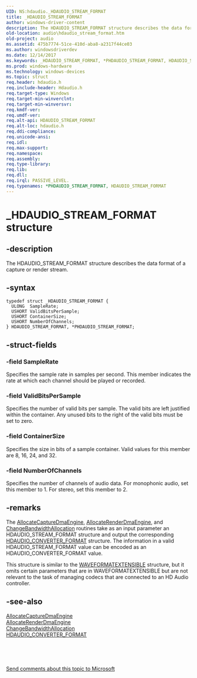 ```yaml
---
UID: NS:hdaudio._HDAUDIO_STREAM_FORMAT
title: _HDAUDIO_STREAM_FORMAT
author: windows-driver-content
description: The HDAUDIO_STREAM_FORMAT structure describes the data format of a capture or render stream.
old-location: audio\hdaudio_stream_format.htm
old-project: audio
ms.assetid: 475b7774-51ce-410d-aba8-a2317f44ce03
ms.author: windowsdriverdev
ms.date: 12/14/2017
ms.keywords: _HDAUDIO_STREAM_FORMAT, *PHDAUDIO_STREAM_FORMAT, HDAUDIO_STREAM_FORMAT
ms.prod: windows-hardware
ms.technology: windows-devices
ms.topic: struct
req.header: hdaudio.h
req.include-header: Hdaudio.h
req.target-type: Windows
req.target-min-winverclnt: 
req.target-min-winversvr: 
req.kmdf-ver: 
req.umdf-ver: 
req.alt-api: HDAUDIO_STREAM_FORMAT
req.alt-loc: hdaudio.h
req.ddi-compliance: 
req.unicode-ansi: 
req.idl: 
req.max-support: 
req.namespace: 
req.assembly: 
req.type-library: 
req.lib: 
req.dll: 
req.irql: PASSIVE_LEVEL.
req.typenames: *PHDAUDIO_STREAM_FORMAT, HDAUDIO_STREAM_FORMAT
---
```


# _HDAUDIO_STREAM_FORMAT structure



## -description
The HDAUDIO_STREAM_FORMAT structure describes the data format of a capture or render stream.



## -syntax

````
typedef struct _HDAUDIO_STREAM_FORMAT {
  ULONG  SampleRate;
  USHORT ValidBitsPerSample;
  USHORT ContainerSize;
  USHORT NumberOfChannels;
} HDAUDIO_STREAM_FORMAT, *PHDAUDIO_STREAM_FORMAT;
````


## -struct-fields

### -field SampleRate

Specifies the sample rate in samples per second. This member indicates the rate at which each channel should be played or recorded.


### -field ValidBitsPerSample

Specifies the number of valid bits per sample. The valid bits are left justified within the container. Any unused bits to the right of the valid bits must be set to zero.


### -field ContainerSize

Specifies the size in bits of a sample container. Valid values for this member are 8, 16, 24, and 32.


### -field NumberOfChannels

Specifies the number of channels of audio data. For monophonic audio, set this member to 1. For stereo, set this member to 2.


## -remarks
The <a href="..\hdaudio\nc-hdaudio-pallocate_capture_dma_engine.md">AllocateCaptureDmaEngine</a>, <a href="..\hdaudio\nc-hdaudio-pallocate_render_dma_engine.md">AllocateRenderDmaEngine</a>, and <a href="..\hdaudio\nc-hdaudio-pchange_bandwidth_allocation.md">ChangeBandwidthAllocation</a> routines take as an input parameter an HDAUDIO_STREAM_FORMAT structure and output the corresponding <a href="..\hdaudio\ns-hdaudio-_hdaudio_converter_format.md">HDAUDIO_CONVERTER_FORMAT</a> structure. The information in a valid HDAUDIO_STREAM_FORMAT value can be encoded as an HDAUDIO_CONVERTER_FORMAT value.

This structure is similar to the <a href="..\ksmedia\ns-ksmedia-waveformatextensible.md">WAVEFORMATEXTENSIBLE</a> structure, but it omits certain parameters that are in WAVEFORMATEXTENSIBLE but are not relevant to the task of managing codecs that are connected to an HD Audio controller.


## -see-also
<dl>
<dt>
<a href="..\hdaudio\nc-hdaudio-pallocate_capture_dma_engine.md">AllocateCaptureDmaEngine</a>
</dt>
<dt>
<a href="..\hdaudio\nc-hdaudio-pallocate_render_dma_engine.md">AllocateRenderDmaEngine</a>
</dt>
<dt>
<a href="..\hdaudio\nc-hdaudio-pchange_bandwidth_allocation.md">ChangeBandwidthAllocation</a>
</dt>
<dt>
<a href="..\hdaudio\ns-hdaudio-_hdaudio_converter_format.md">HDAUDIO_CONVERTER_FORMAT</a>
</dt>
</dl>
 

 

<a href="mailto:wsddocfb@microsoft.com?subject=Documentation%20feedback [audio\audio]:%20HDAUDIO_STREAM_FORMAT structure%20 RELEASE:%20(12/14/2017)&amp;body=%0A%0APRIVACY STATEMENT%0A%0AWe use your feedback to improve the documentation. We don't use your email address for any other purpose, and we'll remove your email address from our system after the issue that you're reporting is fixed. While we're working to fix this issue, we might send you an email message to ask for more info. Later, we might also send you an email message to let you know that we've addressed your feedback.%0A%0AFor more info about Microsoft's privacy policy, see http://privacy.microsoft.com/en-us/default.aspx." title="Send comments about this topic to Microsoft">Send comments about this topic to Microsoft</a>

